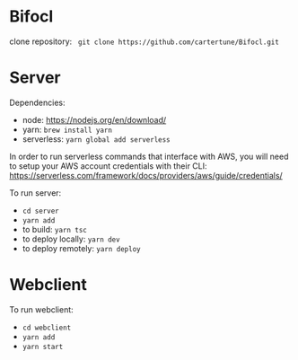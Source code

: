 # Bifocl

clone repository: ``` git clone https://github.com/cartertune/Bifocl.git``` 
# Server

Dependencies:

- node: https://nodejs.org/en/download/
- yarn: ```brew install yarn```
- serverless: ```yarn global add serverless```

In order to run serverless commands that interface with AWS, you will need to setup your AWS account credentials with their CLI:
https://serverless.com/framework/docs/providers/aws/guide/credentials/


To run server:
- ```cd server```
- ```yarn add```
- to build: ```yarn tsc```
- to deploy locally: ```yarn dev```
- to deploy remotely: ```yarn deploy```

# Webclient

To run webclient:
- ```cd webclient```
- ```yarn add```
- ```yarn start```
